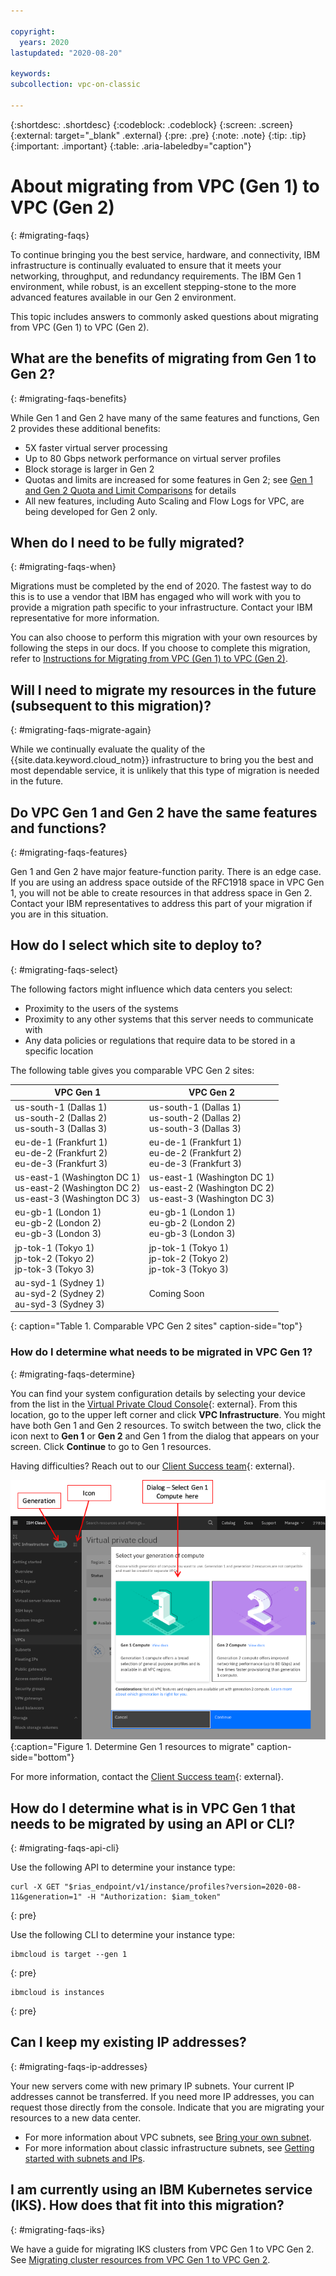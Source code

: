```yaml
---

copyright:
  years: 2020
lastupdated: "2020-08-20"

keywords:
subcollection: vpc-on-classic

---
```


{:shortdesc: .shortdesc}
{:codeblock: .codeblock}
{:screen: .screen}
{:external: target="_blank" .external}
{:pre: .pre}
{:note: .note}
{:tip: .tip}
{:important: .important}
{:table: .aria-labeledby="caption"}

# About migrating from VPC (Gen 1) to VPC (Gen 2)
{: #migrating-faqs}

To continue bringing you the best service, hardware, and connectivity, IBM infrastructure is continually evaluated to ensure that it meets your networking, throughput, and redundancy requirements. The IBM Gen 1 environment, while robust, is an excellent stepping-stone to the more advanced features available in our Gen 2 environment.  

This topic includes answers to commonly asked questions about migrating from VPC (Gen 1) to VPC (Gen 2).

## What are the benefits of migrating from Gen 1 to Gen 2?
{: #migrating-faqs-benefits}

While Gen 1 and Gen 2 have many of the same features and functions, Gen 2 provides these additional benefits:

* 5X faster virtual server processing
* Up to 80 Gbps network performance on virtual server profiles
* Block storage is larger in Gen 2
* Quotas and limits are increased for some features in Gen 2; see [Gen 1 and Gen 2 Quota and Limit Comparisons](/docs/vpc-on-classic?topic=vpc-on-classic-migrating-quotas-limits) for details
* All new features, including Auto Scaling and Flow Logs for VPC, are being developed for Gen 2 only.


## When do I need to be fully migrated?
{: #migrating-faqs-when}

Migrations must be completed by the end of 2020. The fastest way to do this is to use a vendor that IBM has engaged who will work with you to provide a migration path specific to your infrastructure. Contact your IBM representative for more information.

You can also choose to perform this migration with your own resources by following the steps in our docs. If you choose to complete this migration, refer to [Instructions for Migrating from VPC (Gen 1) to VPC (Gen 2)](/docs/vpc-on-classic?topic=vpc-on-classic-migrating-vpc).

## Will I need to migrate my resources in the future (subsequent to this migration)?
{: #migrating-faqs-migrate-again}

While we continually evaluate the quality of the {{site.data.keyword.cloud_notm}} infrastructure to bring you the best and most dependable service, it is unlikely that this type of migration is needed in the future.

## Do VPC Gen 1 and Gen 2 have the same features and functions?
{: #migrating-faqs-features}

Gen 1 and Gen 2 have major feature-function parity. There is an edge case. If you are using an address space outside of the RFC1918 space in VPC Gen 1, you will not be able to create resources in that address space in Gen 2. Contact your IBM representatives to address this part of your migration if you are in this situation.

## How do I select which site to deploy to?
{: #migrating-faqs-select}

The following factors might influence which data centers you select:

* Proximity to the users of the systems
* Proximity to any other systems that this server needs to communicate with
* Any data policies or regulations that require data to be stored in a specific location

The following table gives you comparable VPC Gen 2 sites:

|VPC Gen 1|VPC Gen 2|
|-----|-----|
|us-south-1 (Dallas 1)<br>us-south-2 (Dallas 2)<br>us-south-3 (Dallas 3)|us-south-1 (Dallas 1)<br>us-south-2 (Dallas 2)<br>us-south-3 (Dallas 3)|
|eu-de-1 (Frankfurt 1)<br>eu-de-2 (Frankfurt 2)<br>eu-de-3 (Frankfurt 3)|eu-de-1 (Frankfurt 1)<br>eu-de-2 (Frankfurt 2)<br>eu-de-3 (Frankfurt 3)|
|us-east-1 (Washington DC 1)<br>us-east-2 (Washington DC 2)<br>us-east-3 (Washington DC 3)|us-east-1 (Washington DC 1)<br>us-east-2 (Washington DC 2)<br>us-east-3 (Washington DC 3)|
|eu-gb-1 (London 1)<br>eu-gb-2 (London 2)<br>eu-gb-3 (London 3)|eu-gb-1 (London 1)<br>eu-gb-2 (London 2)<br>eu-gb-3 (London 3)|
|jp-tok-1 (Tokyo 1)<br>jp-tok-2 (Tokyo 2)<br>jp-tok-3 (Tokyo 3)|jp-tok-1 (Tokyo 1)<br>jp-tok-2 (Tokyo 2)<br>jp-tok-3 (Tokyo 3)|
|au-syd-1 (Sydney 1)<br>au-syd-2 (Sydney 2)<br>au-syd-3 (Sydney 3)|Coming Soon|
{: caption="Table 1. Comparable VPC Gen 2 sites" caption-side="top"}

### How do I determine what needs to be migrated in VPC Gen 1?
{: #migrating-faqs-determine}

You can find your system configuration details by selecting your device from the list in the [Virtual Private Cloud Console](https://cloud.ibm.com/login){: external}. From this location, go to the upper left corner and click **VPC Infrastructure**.  You might have both Gen 1 and Gen 2 resources.  To switch between the two, click the icon next to **Gen 1** or **Gen 2** and Gen 1 from the dialog that appears on your screen.  Click **Continue** to go to Gen 1 resources.

Having difficulties?  Reach out to our [Client Success team](https://www.ibm.com/cloud/data-centers/?focusArea=WCP%20-%20Pooled%20CSM&contactmodule){: external}.

![Migrating-Faqs.](images/vpc-migrate-determine-resources.png){:caption="Figure 1. Determine Gen 1 resources to migrate" caption-side="bottom"}

For more information, contact the [Client Success team](https://www.ibm.com/cloud/data-centers/?focusArea=WCP%20-%20Pooled%20CSM&contactmodule){: external}.

## How do I determine what is in VPC Gen 1 that needs to be migrated by using an API or CLI?
{: #migrating-faqs-api-cli}

Use the following API to determine your instance type:

```
curl -X GET "$rias_endpoint/v1/instance/profiles?version=2020-08-11&generation=1" -H "Authorization: $iam_token"
```
{: pre}

Use the following CLI to determine your instance type:

```
ibmcloud is target --gen 1
```
{: pre}

```
ibmcloud is instances
```
{: pre}

## Can I keep my existing IP addresses?  
{: #migrating-faqs-ip-addresses}

Your new servers come with new primary IP subnets. Your current IP addresses cannot be transferred. If you need more IP addresses, you can request those directly from the console. Indicate that you are migrating your resources to a new data center.

* For more information about VPC subnets, see [Bring your own subnet](/docs/vpc?topic=vpc-configuring-address-prefixes).
* For more information about classic infrastructure subnets, see [Getting started with subnets and IPs](/docs/subnets?topic=subnets-getting-started).

## I am currently using an IBM Kubernetes service (IKS).  How does that fit into this migration?  
{: #migrating-faqs-iks}

We have a guide for migrating IKS clusters from VPC Gen 1 to VPC Gen 2. See [Migrating cluster resources from VPC Gen 1 to VPC Gen 2](/docs/containers?topic=containers-vpc_migrate_tutorial).
